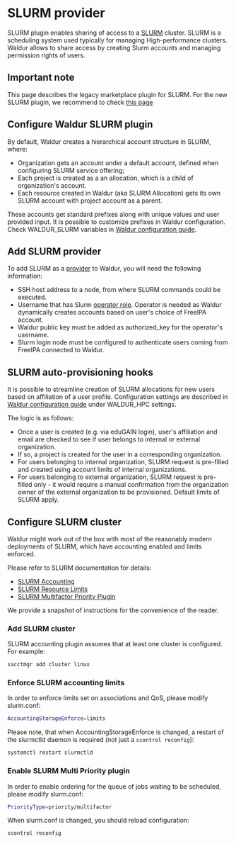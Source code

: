 # SLURM provider

SLURM plugin enables sharing of access to a [SLURM](https://slurm.schedmd.com/) cluster.
SLURM is a scheduling system used typically for managing High-performance clusters. Waldur allows to
share access by creating Slurm accounts and managing permission rights of users.

## Important note

This page describes the legacy marketplace plugin for SLURM.
For the new SLURM plugin, we recommend to check [this page](waldur-site-agent.md)

## Configure Waldur SLURM plugin

By default, Waldur creates a hierarchical account structure in SLURM, where:

- Organization gets an account under a default account, defined when configuring SLURM service offering;
- Each project is created as a an allocation, which is a child of organization's account.
- Each resource created in Waldur (aka SLURM Allocation) gets its own SLURM account with project account as a parent.

These accounts get standard prefixes along with unique values and user provided input.
It is possible to customize prefixes in Waldur configuration. Check WALDUR_SLURM variables in
[Waldur configuration guide](../mastermind-configuration/configuration-guide.md).

## Add SLURM provider

To add SLURM as a [provider](../../user-guide/adding-an-offering.md) to Waldur, you will need the following information:

- SSH host address to a node, from where SLURM commands could be executed.
- Username that has Slurm [operator role](https://slurm.schedmd.com/user_permissions.html).
  Operator is needed as Waldur dynamically creates accounts based on user's choice of FreeIPA account.
- Waldur public key must be added as authorized_key for the operator's username.
- Slurm login node must be configured to authenticate users coming from FreeIPA connected to Waldur.

## SLURM auto-provisioning hooks

It is possible to streamline creation of SLURM allocations for new users based on affiliation of a user profile.
Configuration settings are described in [Waldur configuration guide](../mastermind-configuration/configuration-guide.md)
under WALDUR_HPC settings.

The logic is as follows:

- Once a user is created (e.g. via eduGAIN login), user's affiliation and email are checked to see if user belongs
  to internal or external organization.
- If so, a project is created for the user in a corresponding organization.
- For users belonging to internal organization, SLURM request is pre-filled and created using account limits of
  internal organizations.
- For users belonging to external organization, SLURM request is pre-filled only - it would require a manual confirmation
  from the organization owner of the external organization to be provisioned. Default limits of SLURM apply.

## Configure SLURM cluster

Waldur might work out of the box with most of the reasonably modern deployments of SLURM, which have
accounting enabled and limits enforced.

Please refer to SLURM documentation for details:

- [SLURM Accounting](https://slurm.schedmd.com/accounting.html)
- [SLURM Resource Limits](https://slurm.schedmd.com/resource_limits.html)
- [SLURM Multifactor Priority Plugin](https://slurm.schedmd.com/priority_multifactor.html)

We provide a snapshot of instructions for the convenience of the reader.

### Add SLURM cluster

SLURM accounting plugin assumes that at least one cluster is configured. For example:

```bash
sacctmgr add cluster linux
```

### Enforce SLURM accounting limits

In order to enforce limits set on associations and QoS, please modify slurm.conf:

```bash
AccountingStorageEnforce=limits
```

Please note, that when AccountingStorageEnforce is changed, a restart of the slurmctld daemon is required (not just a ``scontrol reconfig``):

```bash
systemctl restart slurmctld
```

### Enable SLURM Multi Priority plugin

In order to enable ordering for the queue of jobs waiting to be scheduled, please modify slurm.conf:

```bash
PriorityType=priority/multifactor
```

When slurm.conf is changed, you should reload configuration:

```bash
scontrol reconfig
```
